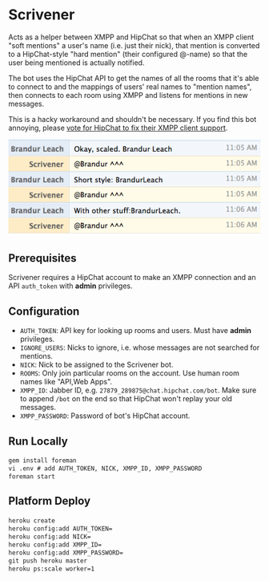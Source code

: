 # Scrivener

Acts as a helper between XMPP and HipChat so that when an XMPP client "soft mentions" a user's name (i.e. just their nick), that mention is converted to a HipChat-style "hard mention" (their configured @-name) so that the user being mentioned is actually notified.

The bot uses the HipChat API to get the names of all the rooms that it's able to connect to and the mappings of users' real names to "mention names", then connects to each room using XMPP and listens for mentions in new messages.

This is a hacky workaround and shouldn't be necessary. If you find this bot annoying, please [vote for HipChat to fix their XMPP client support](http://help.hipchat.com/forums/138883-suggestions/suggestions/2979786-xmpp-group-chat-nicknames).

![Example screenshot](example.png)

## Prerequisites

Scrivener requires a HipChat account to make an XMPP connection and an API `auth_token` with **admin** privileges.

## Configuration

* `AUTH_TOKEN`: API key for looking up rooms and users. Must have **admin** privileges.
* `IGNORE_USERS`: Nicks to ignore, i.e. whose messages are not searched for mentions.
* `NICK`: Nick to be assigned to the Scrivener bot.
* `ROOMS`: Only join particular rooms on the account. Use human room names like "API,Web Apps".
* `XMPP_ID`: Jabber ID, e.g. `27879_289875@chat.hipchat.com/bot`. Make sure to append `/bot` on the end so that HipChat won't replay your old messages.
* `XMPP_PASSWORD`: Password of bot's HipChat account.

## Run Locally

```
gem install foreman
vi .env # add AUTH_TOKEN, NICK, XMPP_ID, XMPP_PASSWORD
foreman start
```

## Platform Deploy

```
heroku create
heroku config:add AUTH_TOKEN=
heroku config:add NICK=
heroku config:add XMPP_ID=
heroku config:add XMPP_PASSWORD=
git push heroku master
heroku ps:scale worker=1
```
